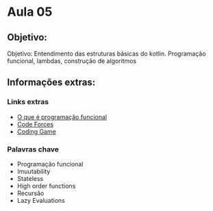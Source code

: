 # Aula 05

## Objetivo:
Objetivo:  Entendimento das estruturas básicas do kotlin. Programação funcional, lambdas, construção de algoritmos 

## Informações extras:

### Links extras
- [O que é programação funcional](https://www.youtube.com/watch?v=BxbHGPivjdc)
- [Code Forces](https://codeforces.com/)
- [Coding Game](https://www.codingame.com/start)

### Palavras chave
- Programação funcional
- Imuutability
- Stateless
- High order functions
- Recursão
- Lazy Evaluations

